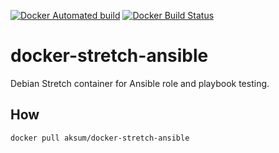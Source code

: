 [![Docker Automated build](https://img.shields.io/docker/automated/jrottenberg/ffmpeg.svg)](https://hub.docker.com/r/aksum/docker-stretch-ansible/)
[![Docker Build Status](https://img.shields.io/docker/build/jrottenberg/ffmpeg.svg)](https://hub.docker.com/r/aksum/docker-stretch-ansible/)

docker-stretch-ansible
======================

Debian Stretch container for Ansible role and playbook testing.

How
---

`docker pull aksum/docker-stretch-ansible`


